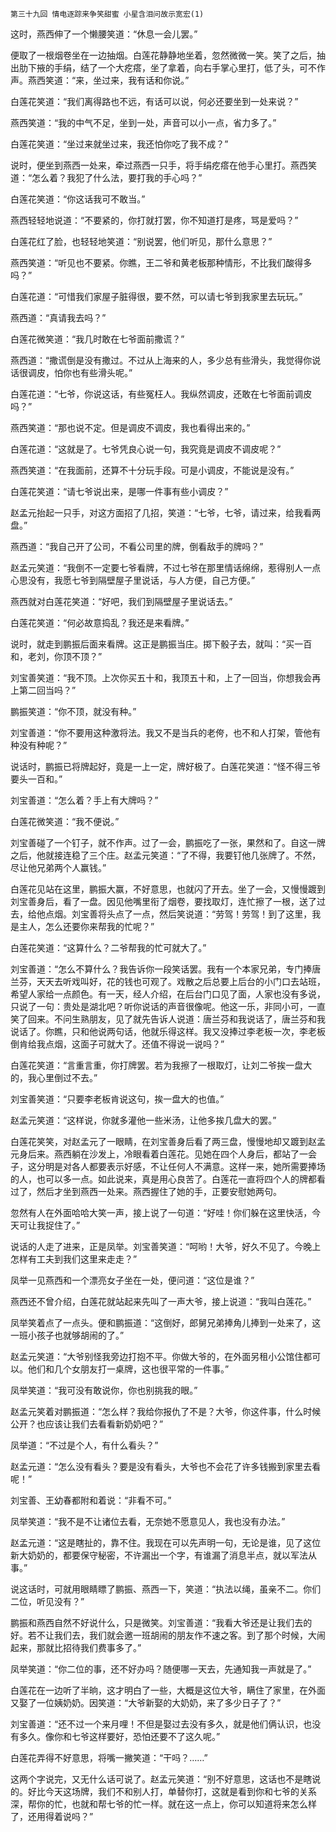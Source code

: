     第三十九回 情电逐踪来争笑甜蜜 小星含泪问故示宽宏(1) 

   这时，燕西伸了一个懒腰笑道：“休息一会儿罢。”

   便取了一根烟卷坐在一边抽烟。白莲花静静地坐着，忽然微微一笑。笑了之后，抽出肋下掖的手绢，结了一个大疙瘩，坐了拿着，向右手掌心里打，低了头，可不作声。燕西笑道：“来，坐过来，我有话和你说。”

   白莲花笑道：“我们离得路也不远，有话可以说，何必还要坐到一处来说？”

   燕西笑道：“我的中气不足，坐到一处，声音可以小一点，省力多了。”

   白莲花笑道：“坐过来就坐过来，我还怕你吃了我不成？”

   说时，便坐到燕西一处来，牵过燕西一只手，将手绢疙瘩在他手心里打。燕西笑道：“怎么着？我犯了什么法，要打我的手心吗？”

   白莲花笑道：“你这话我可不敢当。”

   燕西轻轻地说道：“不要紧的，你打就打罢，你不知道打是疼，骂是爱吗？”

   白莲花红了脸，也轻轻地笑道：“别说罢，他们听见，那什么意思？”

   燕西笑道：“听见也不要紧。你瞧，王二爷和黄老板那种情形，不比我们酸得多吗？”

   白莲花道：“可惜我们家屋子脏得很，要不然，可以请七爷到我家里去玩玩。”

   燕西道：“真请我去吗？”

   白莲花微笑道：“我几时敢在七爷面前撒谎？”

   燕西道：“撒谎倒是没有撒过。不过从上海来的人，多少总有些滑头，我觉得你说话很调皮，怕你也有些滑头呢。”

   白莲花道：“七爷，你说这话，有些冤枉人。我纵然调皮，还敢在七爷面前调皮吗？”

   燕西笑道：“那也说不定。但是调皮不调皮，我也看得出来的。”

   白莲花道：“这就是了。七爷凭良心说一句，我究竟是调皮不调皮呢？”

   燕西笑道：“在我面前，还算不十分玩手段。可是小调皮，不能说是没有。”

   白莲花笑道：“请七爷说出来，是哪一件事有些小调皮？”

   赵孟元抬起一只手，对这方面招了几招，笑道：“七爷，七爷，请过来，给我看两盘。”

   燕西道：“我自己开了公司，不看公司里的牌，倒看敌手的牌吗？”

   赵孟元笑道：“我倒不一定要七爷看牌，不过七爷在那里情话绵绵，惹得别人一点心思没有，我愿七爷到隔壁屋子里说话，与人方便，自己方便。”

   燕西就对白莲花笑道：“好吧，我们到隔壁屋子里说话去。”

   白莲花笑道：“何必故意捣乱？我还是来看牌。”

   说时，就走到鹏振后面来看牌。这正是鹏振当庄。掷下骰子去，就叫：“买一百和，老刘，你顶不顶？”

   刘宝善笑道：“我不顶。上次你买五十和，我顶五十和，上了一回当，你想我会再上第二回当吗？”

   鹏振笑道：“你不顶，就没有种。”

   刘宝善道：“你不要用这种激将法。我又不是当兵的老侉，也不和人打架，管他有种没有种呢？”

   说话时，鹏振已将牌起好，竟是一上一定，牌好极了。白莲花笑道：“怪不得三爷要头一百和。”

   刘宝善道：“怎么着？手上有大牌吗？”

   白莲花微笑道：“我不便说。”

   刘宝善碰了一个钉子，就不作声。过了一会，鹏振吃了一张，果然和了。自这一牌之后，他就接连稳了三个庄。赵孟元笑道：“了不得，我要钉他几张牌了。不然，尽让他兄弟两个人赢钱。”

   白莲花见站在这里，鹏振大赢，不好意思，也就闪了开去。坐了一会，又慢慢踱到刘宝善身后，看了一盘。因见他嘴里衔了烟卷，要找取灯，连忙擦了一根，送了过去，给他点烟。刘宝善将头点了一点，然后笑说道：“劳驾！劳驾！到了这里，我是主人，怎么还要你来帮我的忙呢？”

   白莲花笑道：“这算什么？二爷帮我的忙可就大了。”

   刘宝善道：“怎么不算什么？我告诉你一段笑话罢。我有一个本家兄弟，专门捧唐兰芬，天天去听戏叫好，花的钱也可观了。戏散之后总要上后台的小门口去站班，希望人家给一点颜色。有一天，经人介绍，在后台门口见了面，人家也没有多说，只说了一句：贵处是湖北吧？听你说话的声音很像呢。他这一乐，非同小可，一直笑了回来。不问生熟朋友，见了就先告诉人说道：唐兰芬和我说话了，唐兰芬和我说话了。你瞧，只和他说两句话，他就乐得这样。我又没捧过李老板一次，李老板倒肯给我点烟，这面子可就大了。还值不得说一说吗？”

   白莲花笑道：“言重言重，你打牌罢。若为我擦了一根取灯，让刘二爷挨一盘大的，我心里倒过不去。”

   刘宝善笑道：“只要李老板肯说这句，挨一盘大的也值。”

   赵孟元笑道：“这样说，你就多灌他一些米汤，让他多挨几盘大的罢。”

   白莲花笑笑，对赵孟元了一眼睛，在刘宝善身后看了两三盘，慢慢地却又踱到赵孟元身后来。燕西躺在沙发上，冷眼看着白莲花。见她在四个人身后，都站了一会子，这分明是对各人都要表示好感，不让任何人不满意。这样一来，她所需要捧场的人，也可以多一点。如此说来，真是用心良苦了。白莲花一直将四个人的牌都看过了，然后才坐到燕西一处来。燕西握住了她的手，正要安慰她两句。

   忽然有人在外面哈哈大笑一声，接上说了一句道：“好哇！你们躲在这里快活，今天可让我捉住了。”

   说话的人走了进来，正是凤举。刘宝善笑道：“呵哟！大爷，好久不见了。今晚上怎样有工夫到我们这里来走走？”

   凤举一见燕西和一个漂亮女子坐在一处，便问道：“这位是谁？”

   燕西还不曾介绍，白莲花就站起来先叫了一声大爷，接上说道：“我叫白莲花。”

   凤举笑着点了一点头。便和鹏振道：“这倒好，郎舅兄弟捧角儿捧到一处来了，这一班小孩子也就够胡闹的了。”

   赵孟元笑道：“大爷别怪我旁边打抱不平。你做大爷的，在外面另租小公馆住都可以。他们和几个女朋友打一桌牌，这也很平常的一件事。”

   凤举笑道：“我可没有敢说你，你也别挑我的眼。”

   赵孟元笑着对鹏振道：“怎么样？我给你报仇了不是？大爷，你这件事，什么时候公开？也应该让我们去看看新奶奶吧？”

   凤举道：“不过是个人，有什么看头？”

   赵孟元道：“怎么没有看头？要是没有看头，大爷也不会花了许多钱搬到家里去看呢！”

   刘宝善、王幼春都附和着说：“非看不可。”

   凤举笑道：“我不是不让诸位去看，无奈她不愿意见人，我也没有办法。”

   赵孟元道：“这是瞎扯的，靠不住。我现在可以先声明一句，无论是谁，见了这位新大奶奶的，都要保守秘密，不许漏出一个字，有谁漏了消息半点，就以军法从事。”

   说这话时，可就用眼睛瞟了鹏振、燕西一下，笑道：“执法以绳，虽亲不二。你们二位，听见没有？”

   鹏振和燕西自然不好说什么，只是微笑。刘宝善道：“我看大爷还是让我们去的好。若不让我们去，我们就会邀一班胡闹的朋友作不速之客。到了那个时候，大闹起来，那就比招待我们费事多了。”

   凤举笑道：“你二位的事，还不好办吗？随便哪一天去，先通知我一声就是了。”

   白莲花在一边听了半晌，这才明白了一些，大概是这位大爷，瞒住了家里，在外面又娶了一位姨奶奶。因笑道：“大爷新娶的大奶奶，来了多少日子了？”

   刘宝善道：“还不过一个来月哩！不但是娶过去没有多久，就是他们俩认识，也没有多久。像你和七爷这样要好，恐怕还要不了这久呢。”

   白莲花弄得不好意思，将嘴一撇笑道：“干吗？……”

   这两个字说完，又无什么话可说了。赵孟元笑道：“别不好意思，这话也不是瞎说的。好比今天这场牌，我们不和别人打，单替你打，这就是看到你和七爷的关系深，帮你的忙，也就和帮七爷的忙一样。就在这一点上，你可以知道将来怎么样了，还用得着说吗？”

